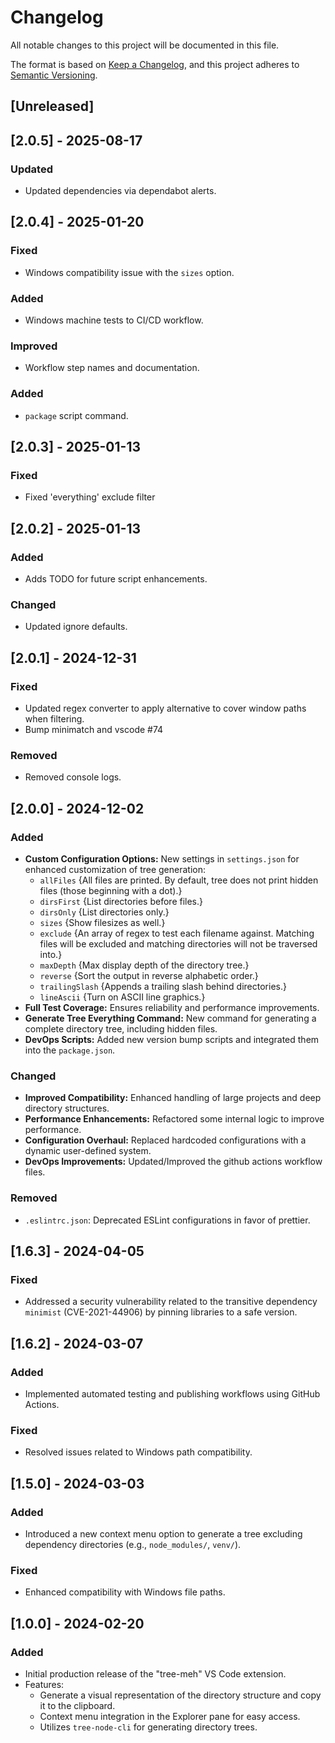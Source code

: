 # Changelog

All notable changes to this project will be documented in this file.

The format is based on [Keep a Changelog](https://keepachangelog.com/en/1.1.0/),
and this project adheres to [Semantic Versioning](https://semver.org/spec/v2.0.0.html).

## [Unreleased]


## [2.0.5] - 2025-08-17

### Updated

- Updated dependencies via dependabot alerts.

## [2.0.4] - 2025-01-20

### Fixed

- Windows compatibility issue with the `sizes` option.

### Added

- Windows machine tests to CI/CD workflow.

### Improved

- Workflow step names and documentation.

### Added

- `package` script command.


## [2.0.3] - 2025-01-13

### Fixed

- Fixed 'everything' exclude filter

## [2.0.2] - 2025-01-13

### Added

- Adds TODO for future script enhancements.

### Changed

- Updated ignore defaults.

## [2.0.1] - 2024-12-31

### Fixed

- Updated regex converter to apply alternative to cover window paths when filtering.
- Bump minimatch and vscode #74

### Removed

- Removed console logs.

## [2.0.0] - 2024-12-02

### Added

- **Custom Configuration Options:** New settings in `settings.json` for enhanced customization of tree generation:
  - `allFiles` {All files are printed. By default, tree does not print hidden files (those beginning with a dot).}
  - `dirsFirst` {List directories before files.}
  - `dirsOnly` {List directories only.}
  - `sizes` {Show filesizes as well.}
  - `exclude` {An array of regex to test each filename against. Matching files will be excluded and matching directories will not be traversed into.}
  - `maxDepth` {Max display depth of the directory tree.}
  - `reverse` {Sort the output in reverse alphabetic order.}
  - `trailingSlash` {Appends a trailing slash behind directories.}
  - `lineAscii` {Turn on ASCII line graphics.}
- **Full Test Coverage:** Ensures reliability and performance improvements.
- **Generate Tree Everything Command:** New command for generating a complete directory tree, including hidden files.
- **DevOps Scripts:** Added new version bump scripts and integrated them into the `package.json`.

### Changed

- **Improved Compatibility:** Enhanced handling of large projects and deep directory structures.
- **Performance Enhancements:** Refactored some internal logic to improve performance.
- **Configuration Overhaul:** Replaced hardcoded configurations with a dynamic user-defined system.
- **DevOps Improvements:** Updated/Improved the github actions workflow files.

### Removed

- `.eslintrc.json`: Deprecated ESLint configurations in favor of prettier.

## [1.6.3] - 2024-04-05

### Fixed

- Addressed a security vulnerability related to the transitive dependency `minimist` (CVE-2021-44906) by pinning libraries to a safe version.

## [1.6.2] - 2024-03-07

### Added

- Implemented automated testing and publishing workflows using GitHub Actions.

### Fixed

- Resolved issues related to Windows path compatibility.

## [1.5.0] - 2024-03-03

### Added

- Introduced a new context menu option to generate a tree excluding dependency directories (e.g., `node_modules/`, `venv/`).

### Fixed

- Enhanced compatibility with Windows file paths.

## [1.0.0] - 2024-02-20

### Added

- Initial production release of the "tree-meh" VS Code extension.
- Features:
  - Generate a visual representation of the directory structure and copy it to the clipboard.
  - Context menu integration in the Explorer pane for easy access.
  - Utilizes `tree-node-cli` for generating directory trees.
